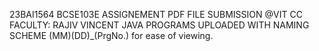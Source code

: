 23BAI1564 BCSE103E ASSIGNEMENT PDF FILE SUBMISSION
@VIT CC FACULTY: RAJIV VINCENT JAVA PROGRAMS UPLOADED WITH NAMING SCHEME (MM)(DD)_(PrgNo.) for ease of viewing.
